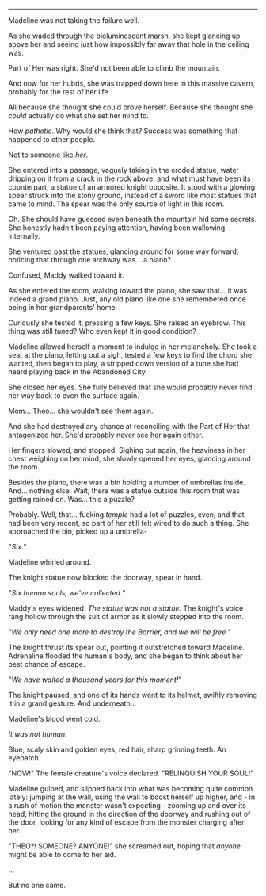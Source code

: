 ****

Madeline was not taking the failure well.

As she waded through the bioluminescent marsh, she kept glancing up above her and seeing just how impossibly far away that hole in the ceiling was.

Part of Her was right. She'd not been able to climb the mountain.

And now for her hubris, she was trapped down here in this massive cavern, probably for the rest of her life.

All because she thought she could prove herself. Because she thought she *could* actually do what she set her mind to.

How *pathetic*. Why would she think that? Success was something that happened to other people.

Not to someone like *her*.

She entered into a passage, vaguely taking in the eroded statue, water dripping on it from a crack in the rock above, and what must have been its counterpart, a statue of an armored knight opposite. It stood with a glowing spear struck into the stony ground, instead of a sword like most statues that came to mind. The spear was the only source of light in this room.

Oh. She should have guessed even beneath the mountain hid some secrets. She honestly hadn't been paying attention, having been wallowing internally.

She ventured past the statues, glancing around for some way forward, noticing that through one archway was... a piano?

Confused, Maddy walked toward it.

As she entered the room, walking toward the piano, she saw that... it was indeed a grand piano. Just, any old piano like one she remembered once being in her grandparents' home.

Curiously she tested it, pressing a few keys. She raised an eyebrow. This thing was still *tuned*? Who even kept it in good condition?

Madeline allowed herself a moment to indulge in her melancholy. She took a seat at the piano, letting out a sigh, tested a few keys to find the chord she wanted, then began to play, a stripped down version of a tune she had heard playing back in the Abandoned City.

She closed her eyes. She fully believed that she would probably never find her way back to even the surface again.

Mom... Theo... she wouldn't see them again.

And she had destroyed any chance at reconciling with the Part of Her that antagonized her. She'd probably never see her again either.

Her fingers slowed, and stopped. Sighing out again, the heaviness in her chest weighing on her mind, she slowly opened her eyes, glancing around the room.

Besides the piano, there was a bin holding a number of umbrellas inside. And... nothing else. Wait, there was a statue outside this room that was getting rained on. Was... this a puzzle?

Probably. Well, that... fucking *temple* had a lot of puzzles, even, and that had been very recent, so part of her still felt wired to do such a thing. She approached the bin, picked up a umbrella-

"*Six.*"

Madeline whirled around.

The knight statue now blocked the doorway, spear in hand.

"*Six human souls, we've collected.*"

Maddy's eyes widened. *The statue was not a statue.* The knight's voice rang hollow through the suit of armor as it slowly stepped into the room.

"*We only need one more to destroy the Barrier, and we will be free.*"

The knight thrust its spear out, pointing it outstretched toward Madeline. Adrenaline flooded the human's body, and she began to think about her best chance of escape.

"*We have waited a thousand years for this moment!*"

The knight paused, and one of its hands went to its helmet, swiftly removing it in a grand gesture. And underneath...

Madeline's blood went cold.

*It was not human.*

Blue, scaly skin and golden eyes, red hair, sharp grinning teeth. An eyepatch.

"NOW!" The female creature's voice declared. "RELINQUISH YOUR SOUL!"

Madeline gulped, and slipped back into what was becoming quite common lately: jumping at the wall, using the wall to boost herself up higher, and - in a rush of motion the monster wasn't expecting - zooming up and over its head, hitting the ground in the direction of the doorway and rushing out of the door, looking for any kind of escape from the monster charging after her.

"THEO?! SOMEONE? ANYONE!" she screamed out, hoping that *anyone* might be able to come to her aid.

...

But no one came.